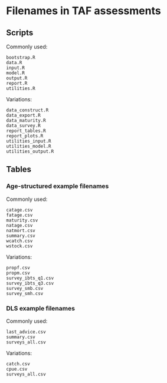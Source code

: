 # Filenames in TAF assessments

## Scripts

Commonly used:

```
bootstrap.R
data.R
input.R
model.R
output.R
report.R
utilities.R
```

Variations:

```
data_construct.R
data_export.R
data_maturity.R
data_survey.R
report_tables.R
report_plots.R
utilities_input.R
utilities_model.R
utilities_output.R
```

## Tables

### Age-structured example filenames

Commonly used:

```
catage.csv
fatage.csv
maturity.csv
natage.csv
natmort.csv
summary.csv
wcatch.csv
wstock.csv
```

Variations:

```
propf.csv
propm.csv
survey_ibts_q1.csv
survey_ibts_q3.csv
survey_smb.csv
survey_smh.csv
```

### DLS example filenames

Commonly used:

```
last_advice.csv
summary.csv
surveys_all.csv
```

Variations:

```
catch.csv
cpue.csv
surveys_all.csv
```
